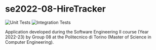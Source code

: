 # se2022-08-HireTracker

![Unit Tests](https://github.com/GigiLoria5/se2022-08-HireTracker/workflows/Unit%20tests/badge.svg)
![Integration Tests](https://github.com/GigiLoria5/se2022-08-HireTracker/workflows/Integration%20tests/badge.svg)


Application developed during the Software Engineering II course (Year 2022-23) by Group 08 at the Politecnico di Torino (Master of Science in Computer Engineering).
